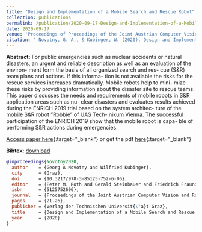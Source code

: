 ```yaml
---
title: "Design and Implementation of a Mobile Search and Rescue Robot"
collection: publications
permalink: /publication/2020-09-17-Design-and-Implementation-of-a-Mobile-Search-and-Rescue-Robot
date: 2020-09-17
venue: 'Proceedings of Proceedings of the Joint Austrian Computer Vision and Robotics Workshop 2020'
citation: ' Novotny, G. A., & Kubinger, W. (2020). Design and Implementation of a Mobile Search and Rescue Robot. In P. M. Roth, G. Steinbauer, F. Fraundorfer, M. Brandstötter, & R. Perko (Eds.), Proceedings of the Joint Austrian Computer Vision and Robotics Workshop 2020 (pp. 21–26). Verlag der Technischen Universität Graz. https://doi.org/10.3217/978-3-85125-752-6-06'
---
```


__Abstract:__ For public emergencies such as nuclear accidents or natural disasters, an urgent and reliable description as well as an evaluation of the environ- ment form the basis of all organized search and res- cue (S&R) team plans and actions. If this informa- tion is not available the risks for the rescue services increases dramatically. Mobile robots help to mini- mize these risks by providing information about the disaster site to rescue teams. This paper discusses the needs and requirements of mobile robots in S&R application areas such as nu- clear disasters and evaluates results achieved during the ENRICH 2019 trial based on the system architec- ture of the mobile S&R robot ”Robbie” of UAS Tech- nikum Vienna. The successful participation of the ENRICH 2019 show that the mobile robot is capa- ble of performing S&R actions during emergencies.

[Access paper here](https://doi.org/10.3217/978-3-85125-752-6-06){:target="_blank"} or get the pdf [here](files/paper/Design_and_Implementation_of_a_Mobile_Search_and_Rescue_Robot.pdf){:target="_blank"}

__Bibtex:__  [download](files/bib/Novotny2020.bib)

```bibtex
@inproceedings{Novotny2020,
  author    = {Georg A Novotny and Wilfried Kubinger},
  city      = {Graz},
  doi       = {10.3217/978-3-85125-752-6-06},
  editor    = {Peter M. Roth and Gerald Steinbauer and Friedrich Fraundorfer and Mathias Brandstötter and Roland Perko},
  isbn      = {5125752606},
  journal   = {Proceedings of the Joint Austrian Computer Vision and Robotics Workshop 2020},
  pages     = {21-26},
  publisher = {Verlag der Technischen Universit{\"a}t Graz},
  title     = {Design and Implementation of a Mobile Search and Rescue Robot},
  year      = {2020}
}
```